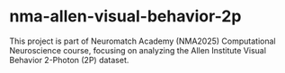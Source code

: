 # nma-allen-visual-behavior-2p
This project is part of Neuromatch Academy (NMA2025) Computational Neuroscience course, focusing on analyzing the Allen Institute Visual Behavior 2-Photon (2P) dataset.
